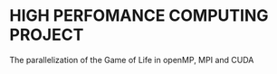 # HIGH PERFOMANCE COMPUTING PROJECT
The parallelization of the Game of Life  in openMP, MPI and CUDA
